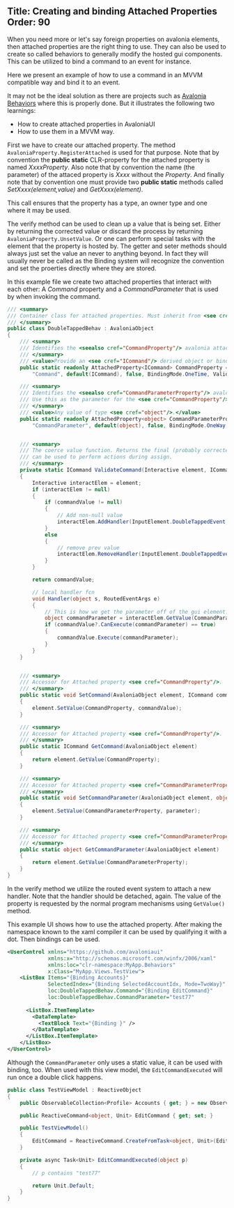 Title: Creating and binding Attached Properties
Order: 90
---

When you need more or let's say foreign properties on avalonia elements, then attached properties are
the right thing to use. They can also be used to create so called behaviors to generally modify the hosted 
gui components. This can be utilized to bind a command to an event for instance.

Here we present an example of how to use a command in an MVVM compatible way and bind it to an event.

It may not be the ideal solution as there are projects such as [Avalonia Behaviors](https://github.com/wieslawsoltes/AvaloniaBehaviors)
where this is properly done. But it illustrates the following two learnings:

* How to create attached properties in AvaloniaUI
* How to use them in a MVVM way.

First we have to create our attached property. The method `AvaloniaProperty.RegisterAttached` is used for that purpose.
Note that by convention the **public static** CLR-property for the attached property is named *XxxxProperty*.
Also note that by convention the name (the parameter) of the attaced property is *Xxxx* without the *Property*.
And finally note that by convention one must provide two **public static** methods called *SetXxxx(element,value)* and *GetXxxx(element)*.

This call ensures that the property has a type, an owner type and one where it may be used.

The verify method can be used to clean up a value that is being set. Either by returning the corrected value or discard the process by returning `AvaloniaProperty.UnsetValue`. Or one can perform special tasks with the element that the property is hosted by. The getter and seter methods should always just set the value an never to anything beyond. In fact they will usually
never be called as the Binding system will recognize the convention and set the proerties directly where they are stored. 

In this example file we create two attached properties that interact with each other: A *Command* property and a *CommandParameter* that is used by when invoking the command.

```cs
/// <summary>
/// Container class for attached properties. Must inherit from <see cref="AvaloniaObject"/>.
/// </summary>
public class DoubleTappedBehav : AvaloniaObject
{
    /// <summary>
    /// Identifies the <seealso cref="CommandProperty"/> avalonia attached property.
    /// </summary>
    /// <value>Provide an <see cref="ICommand"/> derived object or binding.</value>
    public static readonly AttachedProperty<ICommand> CommandProperty = AvaloniaProperty.RegisterAttached<DoubleTappedBehav, Interactive, ICommand>(
        "Command", default(ICommand), false, BindingMode.OneTime, ValidateCommand);

    /// <summary>
    /// Identifies the <seealso cref="CommandParameterProperty"/> avalonia attached property.
    /// Use this as the parameter for the <see cref="CommandProperty"/>.
    /// </summary>
    /// <value>Any value of type <see cref="object"/>.</value>
    public static readonly AttachedProperty<object> CommandParameterProperty = AvaloniaProperty.RegisterAttached<DoubleTappedBehav, Interactive, object>(
        "CommandParameter", default(object), false, BindingMode.OneWay, null);


    /// <summary>
    /// The coerce value function. Returns the final (probably corrected result).
    /// can be used to perform actions during assign.
    /// </summary>
    private static ICommand ValidateCommand(Interactive element, ICommand commandValue)
    {
        Interactive interactElem = element;
        if (interactElem != null)
        {
            if (commandValue != null)
            {
                // Add non-null value
                interactElem.AddHandler(InputElement.DoubleTappedEvent, Handler);
            }
            else
            {
                // remove prev value
                interactElem.RemoveHandler(InputElement.DoubleTappedEvent, Handler);
            }
        }

        return commandValue;

        // local handler fcn
        void Handler(object s, RoutedEventArgs e)
        {
            // This is how we get the parameter off of the gui element.
            object commandParameter = interactElem.GetValue(CommandParameterProperty);
            if (commandValue?.CanExecute(commandParameter) == true)
            {
                commandValue.Execute(commandParameter);
            }
        }
    }


    /// <summary>
    /// Accessor for Attached property <see cref="CommandProperty"/>.
    /// </summary>
    public static void SetCommand(AvaloniaObject element, ICommand commandValue)
    {
        element.SetValue(CommandProperty, commandValue);
    }

    /// <summary>
    /// Accessor for Attached property <see cref="CommandProperty"/>.
    /// </summary>
    public static ICommand GetCommand(AvaloniaObject element)
    {
        return element.GetValue(CommandProperty);
    }

    /// <summary>
    /// Accessor for Attached property <see cref="CommandParameterProperty"/>.
    /// </summary>
    public static void SetCommandParameter(AvaloniaObject element, object parameter)
    {
        element.SetValue(CommandParameterProperty, parameter);
    }

    /// <summary>
    /// Accessor for Attached property <see cref="CommandParameterProperty"/>.
    /// </summary>
    public static object GetCommandParameter(AvaloniaObject element)
    {
        return element.GetValue(CommandParameterProperty);
    }
}

```

In the verify method we utilize the routed event system to attach a new handler. Note that the handler should be detached, again.
The value of the property is requested by the normal program mechanisms using `GetValue()` method.

This example UI shows how to use the attached property. After making the namespace known to the xaml compiler it can be used
by qualifying it with a dot. Then bindings can be used. 

```xml
<UserControl xmlns="https://github.com/avaloniaui"
             xmlns:x="http://schemas.microsoft.com/winfx/2006/xaml"
             xmlns:loc="clr-namespace:MyApp.Behaviors"
             x:Class="MyApp.Views.TestView">
    <ListBox Items="{Binding Accounts}"
             SelectedIndex="{Binding SelectedAccountIdx, Mode=TwoWay}"
             loc:DoubleTappedBehav.Command="{Binding EditCommand}"
             loc:DoubleTappedBehav.CommandParameter="test77"
             >
      <ListBox.ItemTemplate>
        <DataTemplate>
          <TextBlock Text="{Binding }" />          
        </DataTemplate>
      </ListBox.ItemTemplate>
    </ListBox>
</UserControl>
```

Although the `CommandParameter` only uses a static value, it can be used with binding, too.
When used with this view model, the `EditCommandExecuted` will run once a double click happens.


```cs
public class TestViewModel : ReactiveObject
{
    public ObservableCollection<Profile> Accounts { get; } = new ObservableCollection<Profile>();

    public ReactiveCommand<object, Unit> EditCommand { get; set; }

    public TestViewModel()
    {
        EditCommand = ReactiveCommand.CreateFromTask<object, Unit>(EditProfileExecuted);
    }

    private async Task<Unit> EditCommandExecuted(object p)
    {
        // p contains "test77"

        return Unit.Default;
    }
}
```

